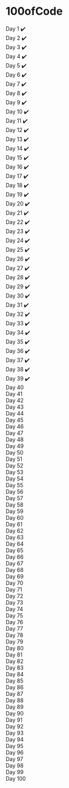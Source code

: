 # 100ofCode

Day 1 ✔️<br>
Day 2 ✔️<br>
Day 3 ✔️<br>
Day 4 ✔️<br>
Day 5 ✔️<br>
Day 6 ✔️<br>
Day 7 ✔️ <br>
Day 8 ✔️<br>
Day 9 ✔️<br>
Day 10 ✔️ <br>
Day 11 ✔️<br>
Day 12 ✔️<br>
Day 13 ✔️<br>
Day 14 ✔️<br>
Day 15 ✔️<br>
Day 16 ✔️<br>
Day 17 ✔️<br>
Day 18 ✔️<br>
Day 19 ✔️<br>
Day 20 ✔️<br>
Day 21 ✔️<br>
Day 22 ✔️<br>
Day 23 ✔️<br>
Day 24 ✔️<br>
Day 25 ✔️<br>
Day 26 ✔️<br>
Day 27 ✔️<br>
Day 28 ✔️<br>
Day 29 ✔️<br>
Day 30 ✔️<br>
Day 31 ✔️<br>
Day 32 ✔️<br>
Day 33 ✔️<br>
Day 34 ✔️<br>
Day 35 ✔️<br>
Day 36 ✔️<br>
Day 37 ✔️<br>
Day 38 ✔️<br>
Day 39 ✔️<br>
Day 40 <br>
Day 41 <br>
Day 42 <br>
Day 43 <br>
Day 44 <br>
Day 45 <br>
Day 46 <br>
Day 47 <br>
Day 48 <br>
Day 49 <br>
Day 50 <br>
Day 51 <br>
Day 52 <br>
Day 53 <br>
Day 54 <br>
Day 55 <br>
Day 56 <br>
Day 57 <br>
Day 58 <br>
Day 59 <br>
Day 60 <br>
Day 61 <br>
Day 62 <br>
Day 63 <br>
Day 64 <br>
Day 65 <br>
Day 66 <br>
Day 67 <br>
Day 68 <br>
Day 69 <br>
Day 70 <br>
Day 71 <br>
Day 72 <br>
Day 73 <br>
Day 74 <br>
Day 75 <br>
Day 76 <br>
Day 77 <br>
Day 78 <br>
Day 79 <br>
Day 80 <br>
Day 81 <br>
Day 82 <br>
Day 83 <br>
Day 84 <br>
Day 85 <br>
Day 86 <br>
Day 87 <br>
Day 88 <br>
Day 89 <br>
Day 90 <br>
Day 91 <br>
Day 92 <br>
Day 93 <br>
Day 94 <br>
Day 95 <br>
Day 96 <br>
Day 97 <br>
Day 98 <br>
Day 99 <br>
Day 100 <br>
